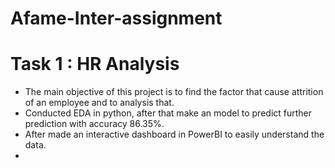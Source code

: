 # Afame-Inter-assignment
# Task 1 : HR Analysis
* The main objective of this project is to find the factor that cause attrition of an employee and to analysis that.
* Conducted EDA in python, after that make an model to predict further prediction with accuracy 86.35%.
* After made an interactive dashboard in PowerBI to easily understand the data.
* 
